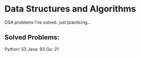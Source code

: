 # Data Structures and Algorithms
DSA problems I've solved. just practicing...

## Solved Problems:
Python: 53
Java: 93
Go: 21

